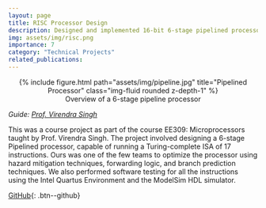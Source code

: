 ```yaml
---
layout: page
title: RISC Processor Design
description: Designed and implemented 16-bit 6-stage pipelined processor in VHDL
img: assets/img/risc.png
importance: 7
category: "Technical Projects"
related_publications:
---
```


<center>
<div class="row">
    <div class="col-sm mt-4 mt-md-0">
        {% include figure.html path="assets/img/pipeline.jpg" title="Pipelined Processor" class="img-fluid rounded z-depth-1" %}
    </div>
</div>
<div class="caption">
    Overview of a 6-stage pipeline processor
</div>
</center>

_Guide: [Prof. Virendra Singh](https://www.ee.iitb.ac.in/~viren/)_  

This was a course project as part of the course EE309: Microprocessors taught by Prof. Virendra Singh. The project involved designing a 6-stage Pipelined processor, capable of running a Turing-complete ISA of 17 instructions. Ours was one of the few teams to optimize the processor using hazard mitigation techniques, forwarding logic, and branch prediction techniques. We also performed software testing for all the instructions using the Intel Quartus Environment and the ModelSim HDL simulator.

[GitHub](https://github.com/AnubhavBhatla/IITB-RISC-22){: .btn--github}
